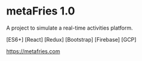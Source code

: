 # metaFries 1.0
A project to simulate a real-time activities platform.

[ES6+] [React] [Redux] [Bootstrap] [Firebase] [GCP]

https://metafries.com
